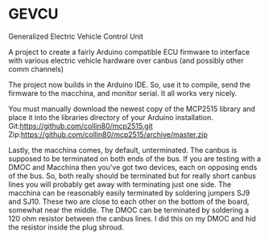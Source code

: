GEVCU
=====

Generalized Electric Vehicle Control Unit

A project to create a fairly Arduino compatible ECU firmware
to interface with various electric vehicle hardware over canbus
(and possibly other comm channels)

The project now builds in the Arduino IDE. So, use it to compile, send the firmware
to the macchina, and monitor serial. It all works very nicely.

You must manually download the newest copy of the MCP2515 library and place it
into the libraries directory of your Arduino installation.
Git:https://github.com/collin80/mcp2515.git
Zip:https://github.com/collin80/mcp2515/archive/master.zip

Lastly, the macchina comes, by default, unterminated. The canbus is supposed to be terminated 
on both ends of the bus. If you are testing with a DMOC and Macchina then you've got two devices, 
each on opposing ends of the bus. So, both really should be terminated but for really short canbus 
lines you will probably get away with terminating just one side. The macchina can be reasonably 
easily terminated by soldering jumpers SJ9 and SJ10. These two are close to each other on the 
bottom of the board, somewhat near the middle. The DMOC can be terminated by soldering a 
120 ohm resistor between the canbus lines. I did this on my DMOC and hid the resistor inside the plug shroud. 